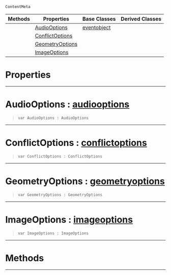  `ContentMeta`

|Methods|Properties|Base Classes|Derived Classes|
|---|---|---|---|
| |[ AudioOptions](importoptions.md#audiooptions-zilch-engine)|[eventobject](eventobject.md)| |
| |[ ConflictOptions](importoptions.md#conflictoptions-zilch-eng)| | |
| |[ GeometryOptions](importoptions.md#geometryoptions-zilch-eng)| | |
| |[ ImageOptions](importoptions.md#imageoptions-zilch-engine)| | |


 #  Properties


---  
 #  AudioOptions : [audiooptions](audiooptions.md)

> 
> ```TS:Nada
> var AudioOptions : AudioOptions


---  
 #  ConflictOptions : [conflictoptions](conflictoptions.md)

> 
> ```TS:Nada
> var ConflictOptions : ConflictOptions


---  
 #  GeometryOptions : [geometryoptions](geometryoptions.md)

> 
> ```TS:Nada
> var GeometryOptions : GeometryOptions


---  
 #  ImageOptions : [imageoptions](imageoptions.md)

> 
> ```TS:Nada
> var ImageOptions : ImageOptions


---  
 #  Methods


---  
 

 